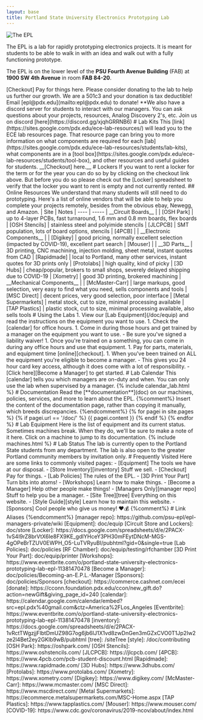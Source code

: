 ```yaml
---
layout: base
title: Portland State University Electronics Prototyping Lab
---
```


![The EPL](/images/lab_pano_2019.png)

The EPL is a lab for rapidly prototyping electronics projects.
It is meant for students to be able to walk in with an idea and walk out with a fully functioning prototype.

The EPL is on the lower level of the **PSU Fourth Avenue Building** (FAB) at **1900 SW 4th Avenue** in room **FAB 84-20**.
<!--- # Our phone number is **503-725-2879**. ---!>

[Checkout]
Pay for things here.

Please consider donating to the lab to help us further our growth.
We are a 501c3 and your donation is tax deductible! Email [epl@pdx.edu](mailto:epl@pdx.edu) to donate!

<!--- <font color="red">Lab Opening!</font>
 The EPL is now allowing strictly limited student workspace reservations! Students will be able to reserve a 2 hour slot to work in the EPL. Please keep in mind that if you make an in-person workstation reservation you will be **absolutely required to follow all of our safety rules, NO EXCEPTIONS**. You will get your temperature taken before entering, masks are required *at all times* (over the nose), social distancing, and no food or drink is allowed. 

 The workstation is limited to an isolated work space which includes the following equipment:

 - Oscilloscope
 - Function Generator
 - 3 Output Power Supply
 - Multimeter
 - Soldering Station
 - Hand Tools

# Students will also be able to order 3D prints, PCBs, and laser cuts; they can be picked up when a manager is on shift (see our calendar) or during a workstation reservation. Please email epl@pdx.edu for more information. 

 **If you would like to make an EPL reservation please view our [Appointment Calendar](https://calendar.google.com/calendar/u/0/selfsched?sstoken=UUptTkpPelVKbmNrfGRlZmF1bHR8NjQ1ZGNlZDkxMTZiYTljODAxMzIxMWU2NDA5MGE0NjA).** You will see 2 hour slots between 12-1600 named 'EPL Student Workstation Reservation'. *The email you use to reserve this slot is the email we will contact for building access, rules, and information*, if your reservation does not appear on your calendar please email us at epl@pdx.edu for assistance. 
---!>

**We also have a discord server for students to interact with our managers. You can ask questions about your projects, resources, Analog Discovery 2's, etc. Join us on discord [here](https://discord.gg/xjqhGRRNB6)

# Lab Kits
This [link](https://sites.google.com/pdx.edu/ece-lab-resources/) will lead you to the ECE lab resources page. That resource page can bring you to more information on what components are required for each [lab](https://sites.google.com/pdx.edu/ece-lab-resources/students/lab-kits), what components are in a [tool box](https://sites.google.com/pdx.edu/ece-lab-resources/students/tool-box), and other resources and useful guides for students. __[Checkout] here.__ 

# Lockers
If you want to rent a locker for the term or for the year you can do so by by clicking on the checkout link above. But before you do so please check out the [Locker] spreadsheet to verify that the locker you want to rent is empty and not currently rented. 

## Online Resources
We understand that many students will still need to do prototyping. 
Here's a list of online vendors that will be able to help you complete your projects remotely, 
besides from the obvious ebay, Newegg, and Amazon.

| Site | Notes
| ---- | -----
| __Circuit Boards__ | 
| [OSH Park] | up to 4-layer PCBs, fast turnaround, 1.6 mm and 0.8 mm boards, flex boards
| [OSH Stencils] | stainless steel and polyimide stencils
| [JLCPCB] | SMT population, lots of board options, stencils
| [4PCB] | 
| __Electronic Components__ | 
| [Digikey] | good pricing, normally excellent selection (impacted by COVID-19), excellent part search
| [Mouser] | 
| __3D Parts__ | 3D printing, CNC machining, injection molding, sheet metal, instant quotes from CAD
| [Rapidmade] | local to Portland, many other services, instant quotes for 3D prints only
| [Protolabs] | high quality, kind of picky
| [3D Hubs] | cheap/popular, brokers to small shops, severely delayed shipping due to COVID-19
| [Xometry] | good 3D printing, brokered machining
| __Mechanical Components__ |
| [McMaster-Carr] | large markups, good selection, very easy to find what you need, sells components and tools
| [MSC Direct] | decent prices, very good selection, poor interface
| [Metal Supermarkets] | metal stock, cut to size, minimal processing available
| [TAP Plastics] | plastic stock, cut to size, minimal processing available, also sells tools

# Using the Labs
1. View our [Lab Equipment](/doc/equip) and read the instructions on the equipment you want to use.
1. Check the [calendar] for office hours.
1. Come in during those hours and get trained by a manager on the equipment you want to use.
  - Be sure you've signed a liability waiver!
1. Once you're trained on a something, you can come in during any office hours and use that equipment.
1. Pay for parts, materials, and equipment time [online][checkout].
1. When you've been trained on ALL the equipment you're eligible to become a manager.
  - This gives you 24 hour card key access, although it does come with a lot of responsibility.
  - [Click here][Become a Manager] to get started.

# Lab Calendar
This [calendar] tells you which managers are on-duty and when.
You can only use the lab when supervised by a manager.
{% include calendar_lab.html %}

# Documentation
Read the [**documentation**](doc) on our machines, policies, services, and more to learn about the EPL.

{%comment%}
Insert the content of the documentation page,
rather than copying it manually, which breeds discrepancies.
{%endcomment%}
{% for pagei in site.pages %}
 {% if pagei.url == '/doc/' %}
  {{ pagei.content }}
 {% endif %}
{% endfor %}



# Lab Equipment
Here is the list of equipment and its current status. Sometimes machines
break. When they do, we'll be sure to make a note of it here.
Click on a machine to jump to its documentation.

{% include machines.html %}

# Lab Status
The lab is currently open to the Portland State students from any department.

The lab is also open to the greater Portland community members by invitation only.


# Frequently Visited
Here are some links to commonly visited pages:
- [Equipment]
  The tools we have at our disposal.
- [Store Inventory][inventory]
  Stuff we sell.
- [Checkout]
  Pay for things.
- [Lab Policies]
  The rules of the EPL.
- [3D Print Your Part]
  Turn bits into atoms!
- [Workshops]
  Learn how to make things.
- [Become a Manager]
  Help other people make things!
- [Managers Only][manager repo]
  Stuff to help you be a manager.
- [Site Tree][tree]
  Everything on this website.
- [Style Guide][style]
  Learn how to maintain this website.
- [Sponsors]
  Cool people who give us money! ❤️💰

{%comment%}
# Link Aliases
{%endcomment%}

[manager repo]: https://github.com/psu-epl/epl-managers-private/wiki
[Equipment]: doc/equip
[Circuit Store and Lockers]: doc/store
[Locker]: https://docs.google.com/spreadsheets/d/e/2PACX-1vS4l9rZ8brVtX6Ie8FX9KE_gdIYHceY3PH30mFEytDNcM-MGS-4gOPeBrTZUV0EWPH_O5-LuTVRyuBI/pubhtml?gid=0&single=true
[Lab Policies]: doc/policies
[RF Chamber]: doc/equip/testing/rfchamber
[3D Print Your Part]: doc/equip/printer
[Workshops]: https://www.eventbrite.com/o/portland-state-university-electronics-prototyping-lab-epl-11381470478
[Become a Manager]: doc/policies/Becoming-an-E.P.L.-Manager
[Sponsors]: doc/policies/Sponsors
[checkout]: https://commerce.cashnet.com/ecei
[donate]: https://cconn.foundation.pdx.edu/ccon/new_gift.do?action=newGift&giving_page_id=240
[calendar]: https://calendar.google.com/calendar/embed?src=epl.pdx%40gmail.com&ctz=America%2FLos_Angeles
[Eventbrite]: https://www.eventbrite.com/o/portland-state-university-electronics-prototyping-lab-epl-11381470478
[inventory]: https://docs.google.com/spreadsheets/d/e/2PACX-1vRctTWgzjjFlbtDmUZ98G7og6jb6IJ1X1vd8zwDnGen3mGZxCVO0T1Jp2Iw2ze2l4Bet2ey2GKlb9wB/pubhtml
[tree]: /siteTree
[style]: /doc/contributing
[OSH Park]: https://oshpark.com/
[OSH Stencils]: https://www.oshstencils.com/
[JLCPCB]: https://jlcpcb.com/
[4PCB]: https://www.4pcb.com/pcb-student-discount.html
[Rapidmade]: https://www.rapidmade.com/
[3D Hubs]: https://www.3dhubs.com/
[Protolabs]: https://www.protolabs.com/
[Xometry]: https://www.xometry.com/
[Digikey]: https://www.digikey.com/
[McMaster-Carr]: https://www.mcmaster.com/
[MSC Direct]: https://www.mscdirect.com/
[Metal Supermarkets]: https://ecommerce.metalsupermarkets.com/MSC-Home.aspx
[TAP Plastics]: https://www.tapplastics.com/
[Mouser]: https://www.mouser.com/
[COVID-19]: https://www.cdc.gov/coronavirus/2019-ncov/about/index.html
